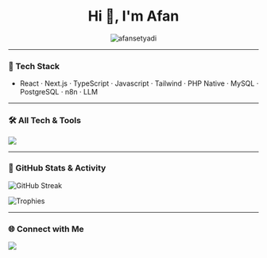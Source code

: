 <h1 align="center">Hi 👋, I'm Afan</h1>
<p align="center">
  <img src="https://komarev.com/ghpvc/?username=afansetyadi&label=Profile%20views&color=0e75b6&style=flat" alt="afansetyadi" />
</p>

---

### 🚀 Tech Stack

- React · Next.js · TypeScript · Javascript ·  Tailwind · PHP Native · MySQL · PostgreSQL · n8n · LLM

---

### 🛠️ All Tech & Tools

<p align="left">
  <img src="https://skillicons.dev/icons?i=react,nextjs,ts,js,tailwind,html,css,php,mysql,postgres,prisma,vercel,docker,figma,git" />
</p>

---

### 🧠 GitHub Stats & Activity

<p align="left">
  <img src="https://github-readme-streak-stats.herokuapp.com/?user=afansetyadi&theme=tokyonight&hide_border=true" alt="GitHub Streak" />
</p>

<p align="left">
  <img src="https://github-profile-trophy.vercel.app/?username=afansetyadi&theme=algolia&margin-w=15&no-frame=true" alt="Trophies" />
</p>

---

### 🌐 Connect with Me

<p align="left">
  <a href="https://linkedin.com/in/afansetyadi" target="_blank"><img src="https://img.shields.io/badge/-LinkedIn-0A66C2?style=for-the-badge&logo=linkedin&logoColor=white" /></a>
</p>
